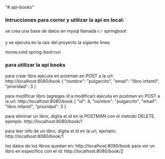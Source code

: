 "# api-books"

### Intrucciones para correr y utilizar la api en local:

se crea una base de datos en mysql llamada 👉 springboot

y se ejecuta en la raiz del proyecto la sigiente linea

mvnw.cmd spring-boot:run

### para utilizar la api books

para crear libro ejecuta en postman en POST a la url: http://localhost:8080/book
{
"nombre": "pulgarcito",
"email": "libro infantil",
"prioridad": 3
}

para modificar libro (agregas id a modificar) ejecuta en postman en POST a la url: http://localhost:8080/book
{
"id": 4,
"nombre": "pulgarcito",
"email": "libro infantil",
"prioridad": 3
}

para eliminar un libro, digita el id en la POSTMAN con el metodo DELETE, ejemplo: http://localhost:8080/book/1

para leer info de un libro, digita el id en la url, ejemplo: http://localhost:8080/book/1

los datos de los libros quedan en: http://localhost:8080/book
para ver un libro en especifico con el id: http://localhost:8080/book/2

